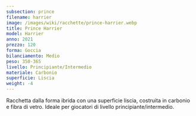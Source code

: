 ```yaml
---
subsection: prince
filename: harrier
image: /images/wiki/racchette/prince-harrier.webp
title: Prince Harrier
model: Harrier
anno: 2021
prezzo: 120
forma: Goccia
bilanciamento: Medio
peso: 350-365
livello: Principiante/Intermedio
materiale: Carbonio
superficie: Liscia
weight: -4
---
```

Racchetta dalla forma ibrida con una superficie liscia, costruita in carbonio e fibra di vetro. Ideale per giocatori di livello principiante/intermedio.